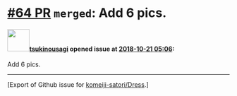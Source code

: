 # [\#64 PR](https://github.com/komeiji-satori/Dress/pull/64) `merged`: Add 6 pics.

#### <img src="https://avatars.githubusercontent.com/u/3403990?v=4" width="50">[tsukinousagi](https://github.com/tsukinousagi) opened issue at [2018-10-21 05:06](https://github.com/komeiji-satori/Dress/pull/64):

Add 6 pics.




-------------------------------------------------------------------------------



[Export of Github issue for [komeiji-satori/Dress](https://github.com/komeiji-satori/Dress).]
